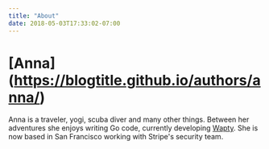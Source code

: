 ```yaml
---
title: "About"
date: 2018-05-03T17:33:02-07:00
---
```


# [Anna] (https://blogtitle.github.io/authors/anna/)
Anna is a traveler, yogi, scuba diver and many other things. Between her adventures she enjoys writing Go code, currently developing [Wapty](https://github.com/empijei/wapty). She is now based in San Francisco working with Stripe's security team.
